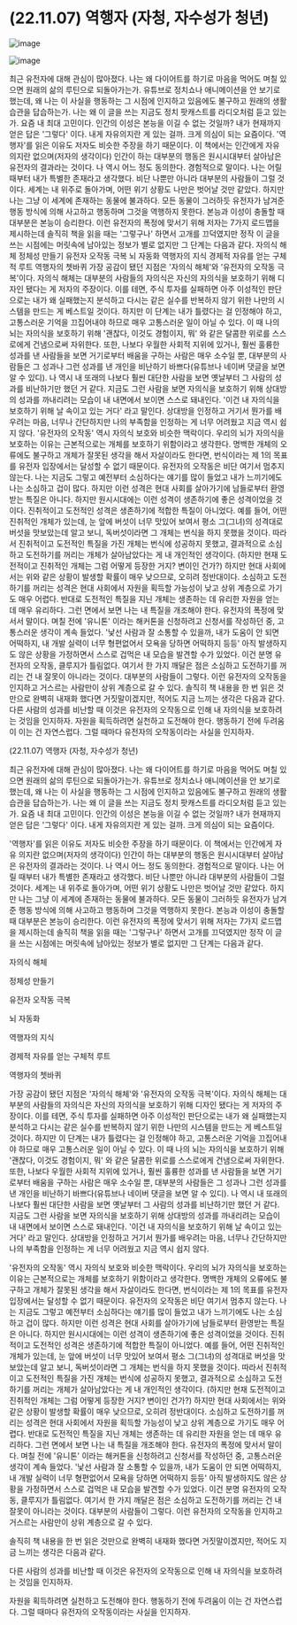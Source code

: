# (22.11.07) 역행자 (자청, 자수성가 청년)

![image](https://postfiles.pstatic.net/MjAyNDEwMDVfMTU0/MDAxNzI4MTA4NzEwMDY3.AP2oNcH2KK8fYWajmCO1lMTvKtVFK7g1zjJJ2IGdrvwg.FqwIZ9sFxmTi8XPnRzcn9LyqZ_6UCarXiuUsURaD5H8g.PNG/image.png?type=w773)

![image](https://postfiles.pstatic.net/MjAyNDEwMDVfMTU0/MDAxNzI4MTA4NzEwMDY3.AP2oNcH2KK8fYWajmCO1lMTvKtVFK7g1zjJJ2IGdrvwg.FqwIZ9sFxmTi8XPnRzcn9LyqZ_6UCarXiuUsURaD5H8g.PNG/image.png?type=w773)

최근 유전자에 대해 관심이 많아졌다. 나는 왜 다이어트를 하기로 마음을 먹어도 며칠 있으면 원래의 삶의 루틴으로 되돌아가는가. 유튜브로 정치쇼나 애니메이션을 안 보기로 했는데, 왜 나는 이 사실을 행동하는 그 시점에 인지하고 있음에도 불구하고 원래의 생활 습관을 답습하는가. 나는 왜 이 글을 쓰는 지금도 정치 팟캐스트를 라디오처럼 듣고 있는가. 요즘 내 최대 고민이다. 인간의 이성은 본능을 이길 수 없는 것일까? 내가 현재까지 얻은 답은 '그렇다' 이다. 내게 자유의지란 게 있는 걸까. 크게 의심이 되는 요즘이다.
'역행자'를 읽은 이유도 저자도 비슷한 주장을 하기 때문이다. 이 책에서는 인간에게 자유 의지란 없으며(저자의 생각이다) 인간이 하는 대부분의 행동은 원시시대부터 살아남은 유전자의 결과라는 것이다. 나 역시 어느 정도 동의한다. 경험적으로 말이다. 나는 어릴 때부터 내가 특별한 존재라고 생각했다. 비단 나뿐만 아니라 대부분의 사람들이 그럴 것이다. 세계는 내 위주로 돌아가며, 어떤 위기 상황도 나만은 벗어날 것만 같았다. 하지만 나는 그냥 이 세계에 존재하는 동물에 불과하다. 모든 동물이 그러하듯 유전자가 남겨준 행동 방식에 의해 사고하고 행동하며 그것을 역행하지 못한다. 본능과 이성이 충돌할 때 대부분은 본능이 승리한다. 이런 유전자의 폭정에 맞서기 위해 저자는 7가지 로드맵을 제시하는데 솔직히 책을 읽을 때는 '그렇구나' 하면서 고개를 끄덕였지만 정작 이 글을 쓰는 시점에는 머릿속에 남아있는 정보가 별로 없지만 그 단계는 다음과 같다.
자의식 해체
정체성 만들기
유전자 오작동 극복
뇌 자동화
역행자의 지식
경제적 자유를 얻는 구체적 루트
역행자의 쳇바퀴
가장 공감이 됐던 지점은 '자의식 해체'와 '유전자의 오작동 극복'이다. 자의식 해체는 대부분의 사람들의 자의식은 자신의 자의식을 보호하기 위해 디자인 됐다는 게 저자의 주장이다. 이를 테면, 주식 투자를 실패하면 아주 이성적인 판단으로는 내가 왜 실패했는지 분석하고 다시는 같은 실수를 반복하지 않기 위한 나만의 시스템을 만드는 게 베스트일 것이다. 하지만 이 단계는 내가 틀렸다는 걸 인정해야 하고, 고통스러운 기억을 끄집어내야 하므로 매우 고통스러운 일이 아닐 수 있다. 이 때 나의 뇌는 자의식을 보호하기 위해 '괜찮다, 이것도 경험이지, 뭐' 와 같은 달콤한 위로를 스스로에게 건냄으로써 자위한다. 또한, 나보다 우월한 사회적 지위에 있거나, 훨씬 훌륭한 성과를 낸 사람들을 보면 거기로부터 배움을 구하는 사람은 매우 소수일 뿐, 대부분의 사람들은 그 성과나 그런 성과를 낸 개인을 비난하기 바쁘다(유튜브나 네이버 댓글을 보면 알 수 있디). 나 역시 내 또래의 나보다 훨씬 대단한 사람을 보면 옛날부터 그 사람의 성과를 비난하기만 했던 거 같다. 지금도 그런 사람을 보면 자의식을 보호하기 위해 상대방의 성과를 까내리려는 모습이 내 내면에서 보이면 스스로 돼내인다. '이건 내 자의식을 보호하기 위해 날 속이고 있는 거다' 라고 말인다. 상대방을 인정하고 거기서 뭔가를 배우려는 마음, 너무나 간단하지만 나의 부족함을 인정하는 게 너무 어려웠고 지금 역시 쉽지 않다.
'유전자의 오작동' 역시 자의식 보호와 비슷한 맥락이다. 우리의 뇌가 자의식을 보호하는 이유는 근본적으로는 개체를 보호하기 위함이라고 생각한다. 명백한 개체의 오류에도 불구하고 개체가 잘못된 생각을 해서 자살이라도 한다면, 번식이라는 제 1의 목표를 유전자 입장에서는 달성할 수 없기 때문이다. 유전자의 오작동은 비단 여기서 멈추지 않는다. 나는 지금도 그렇고 예전부터 소심하다는 얘기를 많이 들었고 내가 느끼기에도 나는 소심하고 겁이 많다. 하지만 이런 성격은 현대 사회를 살아가기에 남들로부터 환영받는 특질은 아니다. 하지만 원시시대에는 이런 성격이 생존하기에 좋은 성격이었을 것이다. 진취적이고 도전적인 성격은 생존하기에 적합한 특질이 아니었다. 예를 들어, 어떤 진취적인 개체가 있는데, 눈 앞에 버섯이 너무 맛있어 보여서 평소 그(그녀)의 성격대로 버섯을 맛보았는데 알고 보니, 독버섯이라면 그 개체는 번식을 하지 못했을 것이다. 따라서 진취적이고 도전적인 특질을 가진 개체는 번식에 성공하지 못했고, 결과적으로 소심하고 도전하기를 꺼리는 개체가 살아남았다는 게 내 개인적인 생각이다. (하지만 현재 도전적이고 진취적인 개체는 그럼 어떻게 등장한 거지? 변이인 건가?) 하지만 현대 사회에서는 위와 같은 상황이 발생할 확률이 매우 낮으므로, 오히려 정반대이다. 소심하고 도전하기를 꺼리는 성격은 현대 사회에서 자원을 획득할 가능성이 낮고 상위 계층으로 가기도 매우 어렵다. 반대로 도전적인 특질을 지닌 개체는 생존하는 데 유리한 자원을 얻는 데 매우 유리하다. 그런 면에서 보면 나는 내 특질을 개조해야 한다. 유전자의 폭정에 맞서서 말이다. 며칠 전에 '유니톤' 이라는 해커톤을 신청하려고 신청서를 작성하던 중, 고통스러운 생각이 계속 들었다. '낯선 사람과 잘 소통할 수 있을까, 내가 도움이 안 되면 어떡하지, 내 개발 실력이 너무 형편없어서 모욕을 당하면 어떡하지 등등' 아직 발생하지도 않은 상황을 가정하면서 스스로 겁먹은 내 모습을 발견할 수가 있었다. 이건 분명 유전자의 오작동, 클루지가 틀림없다. 여기서 한 가지 깨달은 점은 소심하고 도전하기를 꺼리는 건 내 잘못이 아니라는 것이다. 대부분의 사람들이 그렇다. 이런 유전자의 오작동을 인지하고 거스르는 사람만이 상위 계층으로 갈 수 있다.
솔직히 책 내용을 한 번 읽은 것만으로 완벽히 내재화 했다면 거짓말이겠지만, 적어도 지금 느끼는 생각은 다음과 같다.
다른 사람의 성과를 비난할 때 이것은 유전자의 오작동으로 인해 내 자의식을 보호하려는 것임을 인지하자.
자원을 획득하려면 실천하고 도전해야 한다. 행동하기 전에 두려움이 이는 건 자연스럽다. 그럴 때마다 유전자의 오작동이라는 사실을 인지하자.

(22.11.07) 역행자 (자청, 자수성가 청년)

최근 유전자에 대해 관심이 많아졌다. 나는 왜 다이어트를 하기로 마음을 먹어도 며칠 있으면 원래의 삶의 루틴으로 되돌아가는가. 유튜브로 정치쇼나 애니메이션을 안 보기로 했는데, 왜 나는 이 사실을 행동하는 그 시점에 인지하고 있음에도 불구하고 원래의 생활 습관을 답습하는가. 나는 왜 이 글을 쓰는 지금도 정치 팟캐스트를 라디오처럼 듣고 있는가. 요즘 내 최대 고민이다. 인간의 이성은 본능을 이길 수 없는 것일까? 내가 현재까지 얻은 답은 '그렇다' 이다. 내게 자유의지란 게 있는 걸까. 크게 의심이 되는 요즘이다.

'역행자'를 읽은 이유도 저자도 비슷한 주장을 하기 때문이다. 이 책에서는 인간에게 자유 의지란 없으며(저자의 생각이다) 인간이 하는 대부분의 행동은 원시시대부터 살아남은 유전자의 결과라는 것이다. 나 역시 어느 정도 동의한다. 경험적으로 말이다. 나는 어릴 때부터 내가 특별한 존재라고 생각했다. 비단 나뿐만 아니라 대부분의 사람들이 그럴 것이다. 세계는 내 위주로 돌아가며, 어떤 위기 상황도 나만은 벗어날 것만 같았다. 하지만 나는 그냥 이 세계에 존재하는 동물에 불과하다. 모든 동물이 그러하듯 유전자가 남겨준 행동 방식에 의해 사고하고 행동하며 그것을 역행하지 못한다. 본능과 이성이 충돌할 때 대부분은 본능이 승리한다. 이런 유전자의 폭정에 맞서기 위해 저자는 7가지 로드맵을 제시하는데 솔직히 책을 읽을 때는 '그렇구나' 하면서 고개를 끄덕였지만 정작 이 글을 쓰는 시점에는 머릿속에 남아있는 정보가 별로 없지만 그 단계는 다음과 같다.

자의식 해체

정체성 만들기

유전자 오작동 극복

뇌 자동화

역행자의 지식

경제적 자유를 얻는 구체적 루트

역행자의 쳇바퀴

가장 공감이 됐던 지점은 '자의식 해체'와 '유전자의 오작동 극복'이다. 자의식 해체는 대부분의 사람들의 자의식은 자신의 자의식을 보호하기 위해 디자인 됐다는 게 저자의 주장이다. 이를 테면, 주식 투자를 실패하면 아주 이성적인 판단으로는 내가 왜 실패했는지 분석하고 다시는 같은 실수를 반복하지 않기 위한 나만의 시스템을 만드는 게 베스트일 것이다. 하지만 이 단계는 내가 틀렸다는 걸 인정해야 하고, 고통스러운 기억을 끄집어내야 하므로 매우 고통스러운 일이 아닐 수 있다. 이 때 나의 뇌는 자의식을 보호하기 위해 '괜찮다, 이것도 경험이지, 뭐' 와 같은 달콤한 위로를 스스로에게 건냄으로써 자위한다. 또한, 나보다 우월한 사회적 지위에 있거나, 훨씬 훌륭한 성과를 낸 사람들을 보면 거기로부터 배움을 구하는 사람은 매우 소수일 뿐, 대부분의 사람들은 그 성과나 그런 성과를 낸 개인을 비난하기 바쁘다(유튜브나 네이버 댓글을 보면 알 수 있디). 나 역시 내 또래의 나보다 훨씬 대단한 사람을 보면 옛날부터 그 사람의 성과를 비난하기만 했던 거 같다. 지금도 그런 사람을 보면 자의식을 보호하기 위해 상대방의 성과를 까내리려는 모습이 내 내면에서 보이면 스스로 돼내인다. '이건 내 자의식을 보호하기 위해 날 속이고 있는 거다' 라고 말인다. 상대방을 인정하고 거기서 뭔가를 배우려는 마음, 너무나 간단하지만 나의 부족함을 인정하는 게 너무 어려웠고 지금 역시 쉽지 않다.

'유전자의 오작동' 역시 자의식 보호와 비슷한 맥락이다. 우리의 뇌가 자의식을 보호하는 이유는 근본적으로는 개체를 보호하기 위함이라고 생각한다. 명백한 개체의 오류에도 불구하고 개체가 잘못된 생각을 해서 자살이라도 한다면, 번식이라는 제 1의 목표를 유전자 입장에서는 달성할 수 없기 때문이다. 유전자의 오작동은 비단 여기서 멈추지 않는다. 나는 지금도 그렇고 예전부터 소심하다는 얘기를 많이 들었고 내가 느끼기에도 나는 소심하고 겁이 많다. 하지만 이런 성격은 현대 사회를 살아가기에 남들로부터 환영받는 특질은 아니다. 하지만 원시시대에는 이런 성격이 생존하기에 좋은 성격이었을 것이다. 진취적이고 도전적인 성격은 생존하기에 적합한 특질이 아니었다. 예를 들어, 어떤 진취적인 개체가 있는데, 눈 앞에 버섯이 너무 맛있어 보여서 평소 그(그녀)의 성격대로 버섯을 맛보았는데 알고 보니, 독버섯이라면 그 개체는 번식을 하지 못했을 것이다. 따라서 진취적이고 도전적인 특질을 가진 개체는 번식에 성공하지 못했고, 결과적으로 소심하고 도전하기를 꺼리는 개체가 살아남았다는 게 내 개인적인 생각이다. (하지만 현재 도전적이고 진취적인 개체는 그럼 어떻게 등장한 거지? 변이인 건가?) 하지만 현대 사회에서는 위와 같은 상황이 발생할 확률이 매우 낮으므로, 오히려 정반대이다. 소심하고 도전하기를 꺼리는 성격은 현대 사회에서 자원을 획득할 가능성이 낮고 상위 계층으로 가기도 매우 어렵다. 반대로 도전적인 특질을 지닌 개체는 생존하는 데 유리한 자원을 얻는 데 매우 유리하다. 그런 면에서 보면 나는 내 특질을 개조해야 한다. 유전자의 폭정에 맞서서 말이다. 며칠 전에 '유니톤' 이라는 해커톤을 신청하려고 신청서를 작성하던 중, 고통스러운 생각이 계속 들었다. '낯선 사람과 잘 소통할 수 있을까, 내가 도움이 안 되면 어떡하지, 내 개발 실력이 너무 형편없어서 모욕을 당하면 어떡하지 등등' 아직 발생하지도 않은 상황을 가정하면서 스스로 겁먹은 내 모습을 발견할 수가 있었다. 이건 분명 유전자의 오작동, 클루지가 틀림없다. 여기서 한 가지 깨달은 점은 소심하고 도전하기를 꺼리는 건 내 잘못이 아니라는 것이다. 대부분의 사람들이 그렇다. 이런 유전자의 오작동을 인지하고 거스르는 사람만이 상위 계층으로 갈 수 있다.

솔직히 책 내용을 한 번 읽은 것만으로 완벽히 내재화 했다면 거짓말이겠지만, 적어도 지금 느끼는 생각은 다음과 같다.

다른 사람의 성과를 비난할 때 이것은 유전자의 오작동으로 인해 내 자의식을 보호하려는 것임을 인지하자.

자원을 획득하려면 실천하고 도전해야 한다. 행동하기 전에 두려움이 이는 건 자연스럽다. 그럴 때마다 유전자의 오작동이라는 사실을 인지하자.

